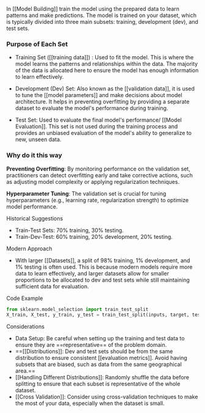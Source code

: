In [[Model Building]] train the model using the prepared data to learn patterns and make predictions. The model is trained on your dataset, which is typically divided into three main subsets: training, development (dev), and test sets.
### Purpose of Each Set

- Training Set ([[training data]]) : Used to fit the model. This is where the model learns the patterns and relationships within the data. The majority of the data is allocated here to ensure the model has enough information to learn effectively.

- Development (Dev) Set: Also known as the [[validation data]], it is used to tune the [[model parameters]] and make decisions about model architecture. It helps in preventing overfitting by providing a separate dataset to evaluate the model's performance during training.

- Test Set: Used to evaluate the final model's performance/ [[Model Evaluation]]. This set is not used during the training process and provides an unbiased evaluation of the model's ability to generalize to new, unseen data.


### Why do it this way

**Preventing Overfitting**: By monitoring performance on the validation set, practitioners can detect overfitting early and take corrective actions, such as adjusting model complexity or applying regularization techniques.

**Hyperparameter Tuning**: The validation set is crucial for tuning hyperparameters (e.g., learning rate, regularization strength) to optimize model performance.

Historical Suggestions
- Train-Test Sets: 70% training, 30% testing.
- Train-Dev-Test: 60% training, 20% development, 20% testing.

Modern Approach
- With larger [[Datasets]], a split of 98% training, 1% development, and 1% testing is often used. This is because modern models require more data to learn effectively, and larger datasets allow for smaller proportions to be allocated to dev and test sets while still maintaining sufficient data for evaluation.

Code Example
```python
from sklearn.model_selection import train_test_split
X_train, X_test, y_train, y_test = train_test_split(inputs, target, test_size=0.3)
```

Considerations
- Data Setup: Be careful when setting up the training and test data to ensure they are ==representative== of the problem domain.
- ==[[Distributions]]: Dev and test sets should be from the same distribution to ensure consistent [[evaluation metrics]]. Avoid having subsets that are biased, such as data from the same geographical area.==
- [[Handling Different Distributions]]: Randomly shuffle the data before splitting to ensure that each subset is representative of the whole dataset.
- [[Cross Validation]]: Consider using cross-validation techniques to make the most of your data, especially when the dataset is small.



